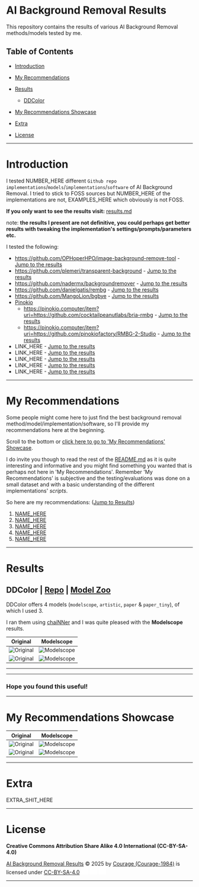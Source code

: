 # AI Background Removal Results

This repository contains the results of various AI Background Removal methods/models tested by me.

## Table of Contents
- [Introduction](#introduction)
- [My Recommendations](#my-recommendations)

- [Results](#results)
  - [DDColor](#)
- [My Recommendations Showcase](#my-recommendations-showcase)
- [Extra](#extra)
- [License](#license)

---

# Introduction
I tested NUMBER_HERE different `Github repo implementations`/`models`/`implementations`/`software` of AI Background Removal. I tried to stick to FOSS sources but NUMBER_HERE of the implementations are not, EXAMPLES_HERE which obviously is not FOSS.

**If you only want to see the results visit:** [results.md]()

note: **the results I present are not definitive, you could perhaps get better results with tweaking the implementation's settings/prompts/parameters etc.**

I tested the following:

 - https://github.com/OPHoperHPO/image-background-remove-tool - [Jump to the results](GITHUB_#_LINK_HERE)
 - https://github.com/plemeri/transparent-background - [Jump to the results](GITHUB_#_LINK_HERE)
 - https://github.com/nadermx/backgroundremover - [Jump to the results](GITHUB_#_LINK_HERE)
 - https://github.com/danielgatis/rembg - [Jump to the results](GITHUB_#_LINK_HERE)
 - https://github.com/MangoLion/bgbye - [Jump to the results](GITHUB_#_LINK_HERE)
 - [Pinokio](https://pinokio.computer/)
    - https://pinokio.computer/item?uri=https://github.com/cocktailpeanutlabs/bria-rmbg - [Jump to the results](GITHUB_#_LINK_HERE)
    - https://pinokio.computer/item?uri=https://github.com/pinokiofactory/RMBG-2-Studio - [Jump to the results](GITHUB_#_LINK_HERE)
 - LINK_HERE - [Jump to the results](GITHUB_#_LINK_HERE)
 - LINK_HERE - [Jump to the results](GITHUB_#_LINK_HERE)
 - LINK_HERE - [Jump to the results](GITHUB_#_LINK_HERE)
 - LINK_HERE - [Jump to the results](GITHUB_#_LINK_HERE)
 - LINK_HERE - [Jump to the results](GITHUB_#_LINK_HERE)

---

# My Recommendations

Some people might come here to just find the best background removal method/model/implementation/software, so I'll provide my recommendations here at the beginning.

Scroll to the bottom or [click here to go to 'My Recommendations' Showcase](#my-recommendations-showcase).

I do invite you though to read the rest of the [README.md](https://github.com/Courage-1984/AI-Background-Removal-Results/blob/main/README.md) as it is quite interesting and informative and you might find something you wanted that is perhaps not here in 'My Recommendations'. Remember 'My Recommendations' is subjective and the testing/evaluations was done on a small dataset and with a basic understanding of the different implementations' *scripts*.

So here are my recommendations: ([Jump to Results](GITHUB_#_LINK_HERE))

1. [NAME_HERE](LINK_HERE)
2. [NAME_HERE](LINK_HERE)
3. [NAME_HERE](LINK_HERE)
4. [NAME_HERE](LINK_HERE)
5. [NAME_HERE](LINK_HERE)

---

# Results

## DDColor | [Repo](https://github.com/piddnad/DDColor) | [Model Zoo](https://github.com/piddnad/DDColor/blob/master/MODEL_ZOO.md)

DDColor offers 4 models (`modelscope`, `artistic`, `paper` & `paper_tiny`), of which I used 3.

I ran them using [chaiNNer](https://github.com/chaiNNer-org/chaiNNer) and I was quite pleased with the **Modelscope** results.

| Original  | Modelscope |
| ------------- | ------------- |
![Original]() | ![Modelscope]() |
![Original]() | ![Modelscope]() |

---


---

### Hope you found this useful!

---

# My Recommendations Showcase

| Original  | Modelscope |
| ------------- | ------------- |
![Original]() | ![Modelscope]() |
![Original]() | ![Modelscope]() |

---

# Extra

EXTRA_SHIT_HERE

---

# License

**Creative Commons Attribution Share Alike 4.0 International (CC-BY-SA-4.0)**

[AI Background Removal Results](https://github.com/Courage-1984/AI-Background-Removal-Results) © 2025 by [Courage (Courage-1984)](https://github.com/Courage-1984) is licensed under [CC-BY-SA-4.0](https://creativecommons.org/licenses/by-sa/4.0/?ref=chooser-v1)  <img width="20" height="20" src="https://github.com/Courage-1984/ai-image-colorization-results/blob/main/cc.png">   <img width="20" height="20" src="https://github.com/Courage-1984/ai-image-colorization-results/blob/main/cc-by.png">   <img width="20" height="20" src="https://github.com/Courage-1984/ai-image-colorization-results/blob/main/cc-sa.png"> 

---
